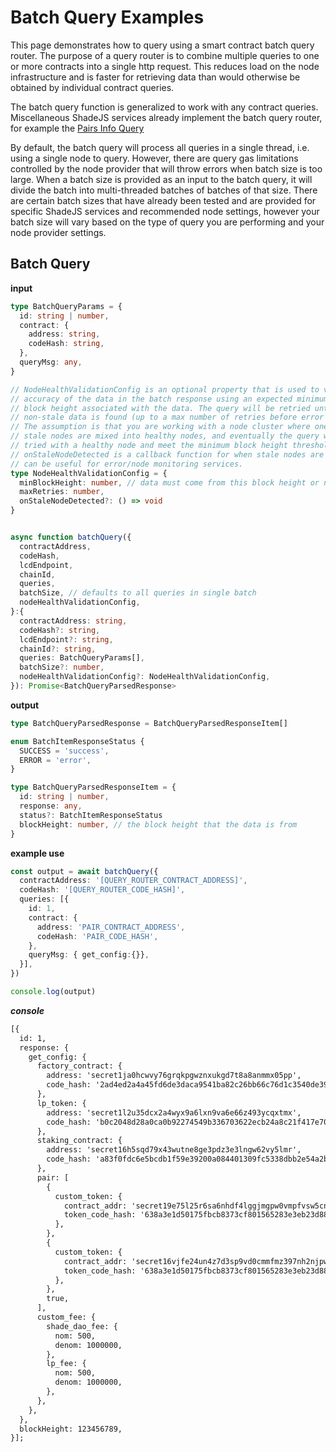 # Batch Query Examples

This page demonstrates how to query using a smart contract batch query router. The purpose of a query router is to combine multiple queries to one or more contracts into a single http request. This reduces load on the node infrastructure and is faster for retrieving data than would otherwise be obtained by individual contract queries.

The batch query function is generalized to work with any contract queries. Miscellaneous ShadeJS services already implement the batch query router, for example the <a href="./swap.html#pairs-info" target="_blank">Pairs Info Query</a>

By default, the batch query will process all queries in a single 
thread, i.e. using a single node to query. However, there are query
gas limitations controlled by the node provider that will throw errors when batch size is too large. When a batch size is provided as an input to the batch query, it will divide the batch into multi-threaded batches of batches of that size. There are certain batch sizes that have already been tested and are provided for specific ShadeJS services and recommended node settings, however your batch size will vary based on the type of query you are performing and your node provider settings.

## Batch Query

**input**

```ts
type BatchQueryParams = {
  id: string | number,
  contract: {
    address: string,
    codeHash: string,
  },
  queryMsg: any,
}

// NodeHealthValidationConfig is an optional property that is used to validate the 
// accuracy of the data in the batch response using an expected minimum 
// block height associated with the data. The query will be retried until 
// non-stale data is found (up to a max number of retries before error is thrown).
// The assumption is that you are working with a node cluster where one or more
// stale nodes are mixed into healthy nodes, and eventually the query will be 
// tried with a healthy node and meet the minimum block height threshold.
// onStaleNodeDetected is a callback function for when stale nodes are found. This 
// can be useful for error/node monitoring services.
type NodeHealthValidationConfig = {
  minBlockHeight: number, // data must come from this block height or newer block
  maxRetries: number,
  onStaleNodeDetected?: () => void 
}


async function batchQuery({
  contractAddress,
  codeHash,
  lcdEndpoint,
  chainId,
  queries,
  batchSize, // defaults to all queries in single batch
  nodeHealthValidationConfig,
}:{
  contractAddress: string,
  codeHash?: string,
  lcdEndpoint?: string,
  chainId?: string,
  queries: BatchQueryParams[],
  batchSize?: number, 
  nodeHealthValidationConfig?: NodeHealthValidationConfig,
}): Promise<BatchQueryParsedResponse> 
```

**output**

```ts
type BatchQueryParsedResponse = BatchQueryParsedResponseItem[]

enum BatchItemResponseStatus {
  SUCCESS = 'success',
  ERROR = 'error',
}

type BatchQueryParsedResponseItem = {
  id: string | number,
  response: any,
  status?: BatchItemResponseStatus
  blockHeight: number, // the block height that the data is from
}


```

**example use**

```ts
const output = await batchQuery({
  contractAddress: '[QUERY_ROUTER_CONTRACT_ADDRESS]',
  codeHash: '[QUERY_ROUTER_CODE_HASH]',
  queries: [{
    id: 1,
    contract: {
      address: 'PAIR_CONTRACT_ADDRESS',
      codeHash: 'PAIR_CODE_HASH',
    },
    queryMsg: { get_config:{}},
  }],
})

console.log(output) 
```
***console***
```md
[{
  id: 1,
  response: {
    get_config: {
      factory_contract: {
        address: 'secret1ja0hcwvy76grqkpgwznxukgd7t8a8anmmx05pp',
        code_hash: '2ad4ed2a4a45fd6de3daca9541ba82c26bb66c76d1c3540de39b509abd26538e',
      },
      lp_token: {
        address: 'secret1l2u35dcx2a4wyx9a6lxn9va6e66z493ycqxtmx',
        code_hash: 'b0c2048d28a0ca0b92274549b336703622ecb24a8c21f417e70c03aa620fcd7b',
      },
      staking_contract: {
        address: 'secret16h5sqd79x43wutne8ge3pdz3e3lngw62vy5lmr',
        code_hash: 'a83f0fdc6e5bcdb1f59e39200a084401309fc5338dbb2e54a2bcdc08fa3eaf49',
      },
      pair: [
        {
          custom_token: {
            contract_addr: 'secret19e75l25r6sa6nhdf4lggjmgpw0vmpfvsw5cnpe',
            token_code_hash: '638a3e1d50175fbcb8373cf801565283e3eb23d88a9b7b7f99fcc5eb1e6b561e',
          },
        },
        {
          custom_token: {
            contract_addr: 'secret16vjfe24un4z7d3sp9vd0cmmfmz397nh2njpw3e',
            token_code_hash: '638a3e1d50175fbcb8373cf801565283e3eb23d88a9b7b7f99fcc5eb1e6b561e',
          },
        },
        true,
      ],
      custom_fee: {
        shade_dao_fee: {
          nom: 500,
          denom: 1000000,
        },
        lp_fee: {
          nom: 500,
          denom: 1000000,
        },
      },
    },
  },
  blockHeight: 123456789,
}];
```